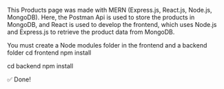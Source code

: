This Products page was made with MERN (Express.js, React.js, Node.js, MongoDB). 
Here, the Postman Api is used to store the products in MongoDB, and React is used to develop the frontend, which uses Node.js and Express.js to retrieve the product data from MongoDB.

You must create a Node modules folder in the frontend and a backend folder 
cd frontend
npm install

cd backend
npm install

✅ Done!
